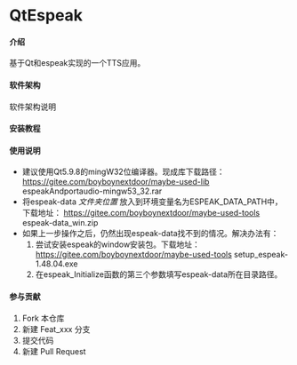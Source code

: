 # QtEspeak

#### 介绍
基于Qt和espeak实现的一个TTS应用。

#### 软件架构
软件架构说明


#### 安装教程



#### 使用说明

- 建议使用Qt5.9.8的mingW32位编译器。现成库下载路径：
https://gitee.com/boyboynextdoor/maybe-used-lib espeakAndportaudio-mingw53_32.rar<br/>
- 将espeak-data _文件夹位置_ 放入到环境变量名为ESPEAK_DATA_PATH中，下载地址：
https://gitee.com/boyboynextdoor/maybe-used-tools espeak-data_win.zip <br/>
- 如果上一步操作之后，仍然出现espeak-data找不到的情况。解决办法有：
    1. 尝试安装espeak的window安装包。下载地址：
https://gitee.com/boyboynextdoor/maybe-used-tools setup_espeak-1.48.04.exe
    2. 在espeak_Initialize函数的第三个参数填写espeak-data所在目录路径。
#### 参与贡献

1.  Fork 本仓库
2.  新建 Feat_xxx 分支
3.  提交代码
4.  新建 Pull Request

